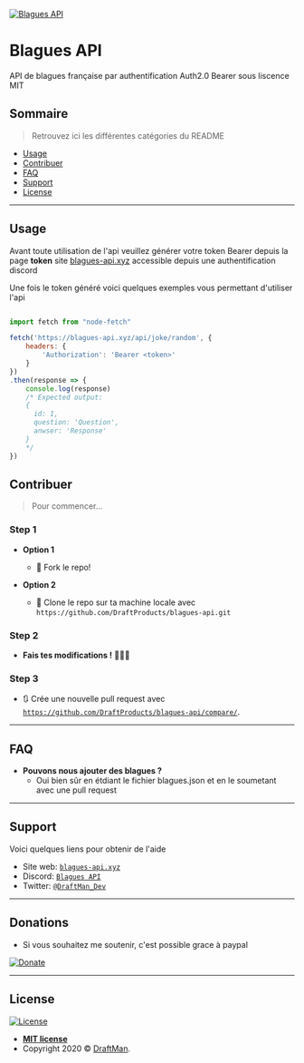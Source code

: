[![Blagues API](https://raw.githubusercontent.com/DraftProducts/blagues-api/master/images/Logo.200.png)](http://blagues-api.xyz)
# Blagues API

API de blagues française par authentification Auth2.0 Bearer sous liscence MIT

## Sommaire

> Retrouvez ici les différentes catégories du README

- [Usage](#usage)
- [Contribuer](#contribuer)
- [FAQ](#faq)
- [Support](#support)
- [License](#license)

---

## Usage

Avant toute utilisation de l'api veuillez générer votre token Bearer depuis la page **token** site [blagues-api.xyz](https://blagues-api.xyz/token) accessible depuis une authentification discord

Une fois le token généré voici quelques exemples vous permettant d'utiliser l'api

```javascript

import fetch from "node-fetch" 

fetch('https://blagues-api.xyz/api/joke/random', {
    headers: {
        'Authorization': 'Bearer <token>'
    }
})
.then(response => {
    console.log(response)
    /* Expected output:
    { 
      id: 1, 
      question: 'Question', 
      anwser: 'Response' 
    }
    */
})
```

## Contribuer

> Pour commencer...

### Step 1

- **Option 1**
    - 🍴 Fork le repo!

- **Option 2**
    - 👯 Clone le repo sur ta machine locale avec `https://github.com/DraftProducts/blagues-api.git`

### Step 2

- **Fais tes modifications !** 🔨🔨🔨

### Step 3

- 🔃 Crée une nouvelle pull request avec <a href="https://github.com/DraftProducts/blagues-api/compare/" target="_blank">`https://github.com/DraftProducts/blagues-api/compare/`</a>.

---

## FAQ

- **Pouvons nous ajouter des blagues ?**
    - Oui bien sûr en étdiant le fichier blagues.json et en le soumetant avec une pull request 
---

## Support

Voici quelques liens pour obtenir de l'aide

- Site web: <a href="https://blagues-api.xyz" target="_blank">`blagues-api.xyz`</a>
- Discord: <a href="https://discord.gg/PPNpVaF" target="_blank">`Blagues API`</a>
- Twitter: <a href="http://twitter.com/DraftMan_Dev" target="_blank">`@DraftMan_Dev`</a>

---

## Donations

- Si vous souhaitez me soutenir, c'est possible grace à paypal

[![Donate](https://img.shields.io/badge/Donate-PayPal-green.svg)](https://www.paypal.me/draftproducts)

---

## License

[![License](https://img.shields.io/github/license/DraftProducts/blagues-api)](https://github.com/DraftProducts/blagues-api/blob/master/LICENCE)

- **[MIT license](https://github.com/DraftProducts/blagues-api/blob/master/LICENCE)**
- Copyright 2020 © <a href="https://www.draftman.fr" target="_blank">DraftMan</a>.